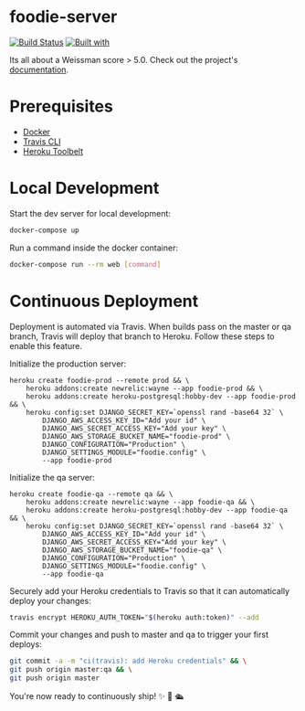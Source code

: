 # foodie-server

[![Build Status](https://travis-ci.org/MatiasMdelP/foodie-server.svg?branch=master)](https://travis-ci.org/tallerii/foodie-server)
[![Built with](https://img.shields.io/badge/Built_with-Cookiecutter_Django_Rest-F7B633.svg)](https://github.com/agconti/cookiecutter-django-rest)

Its all about a Weissman score > 5.0. Check out the project's [documentation](http://MatiasMdelP.github.io/foodie-server/).

# Prerequisites

- [Docker](https://docs.docker.com/docker-for-mac/install/)  
- [Travis CLI](http://blog.travis-ci.com/2013-01-14-new-client/)
- [Heroku Toolbelt](https://toolbelt.heroku.com/)

# Local Development

Start the dev server for local development:
```bash
docker-compose up
```

Run a command inside the docker container:

```bash
docker-compose run --rm web [command]
```

# Continuous Deployment

Deployment is automated via Travis. When builds pass on the master or qa branch, Travis will deploy that branch to Heroku. Follow these steps to enable this feature.

Initialize the production server:

```
heroku create foodie-prod --remote prod && \
    heroku addons:create newrelic:wayne --app foodie-prod && \
    heroku addons:create heroku-postgresql:hobby-dev --app foodie-prod && \
    heroku config:set DJANGO_SECRET_KEY=`openssl rand -base64 32` \
        DJANGO_AWS_ACCESS_KEY_ID="Add your id" \
        DJANGO_AWS_SECRET_ACCESS_KEY="Add your key" \
        DJANGO_AWS_STORAGE_BUCKET_NAME="foodie-prod" \
        DJANGO_CONFIGURATION="Production" \
        DJANGO_SETTINGS_MODULE="foodie.config" \
        --app foodie-prod
```

Initialize the qa server:

```
heroku create foodie-qa --remote qa && \
    heroku addons:create newrelic:wayne --app foodie-qa && \
    heroku addons:create heroku-postgresql:hobby-dev --app foodie-qa && \
    heroku config:set DJANGO_SECRET_KEY=`openssl rand -base64 32` \
        DJANGO_AWS_ACCESS_KEY_ID="Add your id" \
        DJANGO_AWS_SECRET_ACCESS_KEY="Add your key" \
        DJANGO_AWS_STORAGE_BUCKET_NAME="foodie-qa" \
        DJANGO_CONFIGURATION="Production" \
        DJANGO_SETTINGS_MODULE="foodie.config" \
        --app foodie-qa
```

Securely add your Heroku credentials to Travis so that it can automatically deploy your changes:

```bash
travis encrypt HEROKU_AUTH_TOKEN="$(heroku auth:token)" --add
```

Commit your changes and push to master and qa to trigger your first deploys:

```bash
git commit -a -m "ci(travis): add Heroku credentials" && \
git push origin master:qa && \
git push origin master
```

You're now ready to continuously ship! ✨ 💅 🛳
